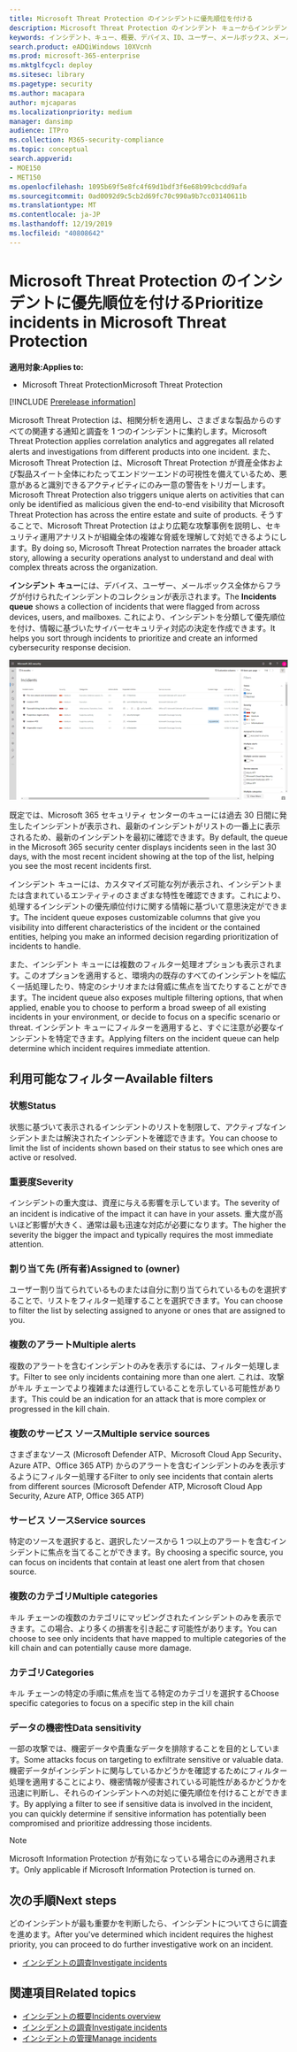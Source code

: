 ```yaml
---
title: Microsoft Threat Protection のインシデントに優先順位を付ける
description: Microsoft Threat Protection のインシデント キューからインシデントに優先順位を付ける方法の詳細
keywords: インシデント、キュー、概要、デバイス、ID、ユーザー、メールボックス、メール、インシデント
search.product: eADQiWindows 10XVcnh
ms.prod: microsoft-365-enterprise
ms.mktglfcycl: deploy
ms.sitesec: library
ms.pagetype: security
ms.author: macapara
author: mjcaparas
ms.localizationpriority: medium
manager: dansimp
audience: ITPro
ms.collection: M365-security-compliance
ms.topic: conceptual
search.appverid:
- MOE150
- MET150
ms.openlocfilehash: 1095b69f5e8fc4f69d1bdf3f6e68b99cbcdd9afa
ms.sourcegitcommit: 0ad0092d9c5cb2d69fc70c990a9b7cc03140611b
ms.translationtype: MT
ms.contentlocale: ja-JP
ms.lasthandoff: 12/19/2019
ms.locfileid: "40808642"
---
```

# <a name="prioritize-incidents-in-microsoft-threat-protection"></a><span data-ttu-id="f6da0-104">Microsoft Threat Protection のインシデントに優先順位を付ける</span><span class="sxs-lookup"><span data-stu-id="f6da0-104">Prioritize incidents in Microsoft Threat Protection</span></span>

<span data-ttu-id="f6da0-105">**適用対象:**</span><span class="sxs-lookup"><span data-stu-id="f6da0-105">**Applies to:**</span></span>
- <span data-ttu-id="f6da0-106">Microsoft Threat Protection</span><span class="sxs-lookup"><span data-stu-id="f6da0-106">Microsoft Threat Protection</span></span>

[!INCLUDE [Prerelease information](../includes/prerelease.md)]

<span data-ttu-id="f6da0-107">Microsoft Threat Protection は、相関分析を適用し、さまざまな製品からのすべての関連する通知と調査を 1 つのインシデントに集約します。</span><span class="sxs-lookup"><span data-stu-id="f6da0-107">Microsoft Threat Protection applies correlation analytics and aggregates all related alerts and investigations from different products into one incident.</span></span> <span data-ttu-id="f6da0-108">また、Microsoft Threat Protection は、Microsoft Threat Protection が資産全体および製品スイート全体にわたってエンドツーエンドの可視性を備えているため、悪意があると識別できるアクティビティにのみ一意の警告をトリガーします。</span><span class="sxs-lookup"><span data-stu-id="f6da0-108">Microsoft Threat Protection also triggers unique alerts on activities that can only be identified as malicious given the end-to-end visibility that Microsoft Threat Protection has across the entire estate and suite of products.</span></span> <span data-ttu-id="f6da0-109">そうすることで、Microsoft Threat Protection はより広範な攻撃事例を説明し、セキュリティ運用アナリストが組織全体の複雑な脅威を理解して対処できるようにします。</span><span class="sxs-lookup"><span data-stu-id="f6da0-109">By doing so, Microsoft Threat Protection narrates the broader attack story, allowing a security operations analyst to understand and deal with complex threats across the organization.</span></span>


<span data-ttu-id="f6da0-110">**インシデント キュー**には、デバイス、ユーザー、メールボックス全体からフラグが付けられたインシデントのコレクションが表示されます。</span><span class="sxs-lookup"><span data-stu-id="f6da0-110">The **Incidents queue** shows a collection of incidents that were flagged from across devices, users, and mailboxes.</span></span> <span data-ttu-id="f6da0-111">これにより、インシデントを分類して優先順位を付け、情報に基づいたサイバーセキュリティ対応の決定を作成できます。</span><span class="sxs-lookup"><span data-stu-id="f6da0-111">It helps you sort through incidents to prioritize and create an informed cybersecurity response decision.</span></span>


![インシデント キューの画像](../images/incidents-queue.png) 

<span data-ttu-id="f6da0-113">既定では、Microsoft 365 セキュリティ センターのキューには過去 30 日間に発生したインシデントが表示され、最新のインシデントがリストの一番上に表示されるため、最新のインシデントを最初に確認できます。</span><span class="sxs-lookup"><span data-stu-id="f6da0-113">By default, the queue in the Microsoft 365 security center displays incidents seen in the last 30 days, with the most recent incident showing at the top of the list, helping you see the most recent incidents first.</span></span>

<span data-ttu-id="f6da0-114">インシデント キューには、カスタマイズ可能な列が表示され、インシデントまたは含まれているエンティティのさまざまな特性を確認できます。これにより、処理するインシデントの優先順位付けに関する情報に基づいて意思決定ができます。</span><span class="sxs-lookup"><span data-stu-id="f6da0-114">The incident queue exposes customizable columns that give you visibility into different characteristics of the incident or the contained entities, helping you make an informed decision regarding prioritization of incidents to handle.</span></span> 

<span data-ttu-id="f6da0-115">また、インシデント キューには複数のフィルター処理オプションも表示されます。このオプションを適用すると、環境内の既存のすべてのインシデントを幅広く一括処理したり、特定のシナリオまたは脅威に焦点を当てたりすることができます。</span><span class="sxs-lookup"><span data-stu-id="f6da0-115">The incident queue also exposes multiple filtering options, that when applied, enable you to choose to perform a broad sweep of all existing incidents in your environment, or decide to focus on a specific scenario or threat.</span></span> <span data-ttu-id="f6da0-116">インシデント キューにフィルターを適用すると、すぐに注意が必要なインシデントを特定できます。</span><span class="sxs-lookup"><span data-stu-id="f6da0-116">Applying filters on the incident queue can help determine which incident requires immediate attention.</span></span> 

## <a name="available-filters"></a><span data-ttu-id="f6da0-117">利用可能なフィルター</span><span class="sxs-lookup"><span data-stu-id="f6da0-117">Available filters</span></span>

### <a name="status"></a><span data-ttu-id="f6da0-118">状態</span><span class="sxs-lookup"><span data-stu-id="f6da0-118">Status</span></span>
<span data-ttu-id="f6da0-119">状態に基づいて表示されるインシデントのリストを制限して、アクティブなインシデントまたは解決されたインシデントを確認できます。</span><span class="sxs-lookup"><span data-stu-id="f6da0-119">You can choose to limit the list of incidents shown based on their status to see which ones are active or resolved.</span></span>

### <a name="severity"></a><span data-ttu-id="f6da0-120">重要度</span><span class="sxs-lookup"><span data-stu-id="f6da0-120">Severity</span></span>
<span data-ttu-id="f6da0-121">インシデントの重大度は、資産に与える影響を示しています。</span><span class="sxs-lookup"><span data-stu-id="f6da0-121">The severity of an incident is indicative of the impact it can have in your assets.</span></span> <span data-ttu-id="f6da0-122">重大度が高いほど影響が大きく、通常は最も迅速な対応が必要になります。</span><span class="sxs-lookup"><span data-stu-id="f6da0-122">The higher the severity the bigger the impact and typically requires the most immediate attention.</span></span> 

### <a name="assigned-to-owner"></a><span data-ttu-id="f6da0-123">割り当て先 (所有者)</span><span class="sxs-lookup"><span data-stu-id="f6da0-123">Assigned to (owner)</span></span>
<span data-ttu-id="f6da0-124">ユーザー割り当てられているものまたは自分に割り当てられているものを選択することで、リストをフィルター処理することを選択できます。</span><span class="sxs-lookup"><span data-stu-id="f6da0-124">You can choose to filter the list by selecting assigned to anyone or ones that are assigned to you.</span></span>

### <a name="multiple-alerts"></a><span data-ttu-id="f6da0-125">複数のアラート</span><span class="sxs-lookup"><span data-stu-id="f6da0-125">Multiple alerts</span></span> 
<span data-ttu-id="f6da0-126">複数のアラートを含むインシデントのみを表示するには、フィルター処理します。</span><span class="sxs-lookup"><span data-stu-id="f6da0-126">Filter to see only incidents containing more than one alert.</span></span> <span data-ttu-id="f6da0-127">これは、攻撃がキル チェーンでより複雑または進行していることを示している可能性があります。</span><span class="sxs-lookup"><span data-stu-id="f6da0-127">This could be an indication for an attack that is more complex or progressed in the kill chain.</span></span> 


### <a name="multiple-service-sources"></a><span data-ttu-id="f6da0-128">複数のサービス ソース</span><span class="sxs-lookup"><span data-stu-id="f6da0-128">Multiple service sources</span></span> 
<span data-ttu-id="f6da0-129">さまざまなソース (Microsoft Defender ATP、Microsoft Cloud App Security、Azure ATP、Office 365 ATP) からのアラートを含むインシデントのみを表示するようにフィルター処理する</span><span class="sxs-lookup"><span data-stu-id="f6da0-129">Filter to only see incidents that contain alerts from different sources (Microsoft Defender ATP, Microsoft Cloud App Security, Azure ATP, Office 365 ATP)</span></span>
### <a name="service-sources"></a><span data-ttu-id="f6da0-130">サービス ソース</span><span class="sxs-lookup"><span data-stu-id="f6da0-130">Service sources</span></span>
<span data-ttu-id="f6da0-131">特定のソースを選択すると、選択したソースから 1 つ以上のアラートを含むインシデントに焦点を当てることができます。</span><span class="sxs-lookup"><span data-stu-id="f6da0-131">By choosing a specific source, you can focus on incidents that contain at least one alert from that chosen source.</span></span> 

### <a name="multiple-categories"></a><span data-ttu-id="f6da0-132">複数のカテゴリ</span><span class="sxs-lookup"><span data-stu-id="f6da0-132">Multiple categories</span></span> 
<span data-ttu-id="f6da0-133">キル チェーンの複数のカテゴリにマッピングされたインシデントのみを表示できます。この場合、より多くの損害を引き起こす可能性があります。</span><span class="sxs-lookup"><span data-stu-id="f6da0-133">You can choose to see only incidents that have mapped to multiple categories of the kill chain and can potentially cause more damage.</span></span> 

### <a name="categories"></a><span data-ttu-id="f6da0-134">カテゴリ</span><span class="sxs-lookup"><span data-stu-id="f6da0-134">Categories</span></span>
<span data-ttu-id="f6da0-135">キル チェーンの特定の手順に焦点を当てる特定のカテゴリを選択する</span><span class="sxs-lookup"><span data-stu-id="f6da0-135">Choose specific categories to focus on a specific step in the kill chain</span></span>

### <a name="data-sensitivity"></a><span data-ttu-id="f6da0-136">データの機密性</span><span class="sxs-lookup"><span data-stu-id="f6da0-136">Data sensitivity</span></span>
<span data-ttu-id="f6da0-137">一部の攻撃では、機密データや貴重なデータを排除することを目的としています。</span><span class="sxs-lookup"><span data-stu-id="f6da0-137">Some attacks focus on targeting to exfiltrate sensitive or valuable data.</span></span> <span data-ttu-id="f6da0-138">機密データがインシデントに関与しているかどうかを確認するためにフィルター処理を適用することにより、機密情報が侵害されている可能性があるかどうかを迅速に判断し、それらのインシデントへの対処に優先順位を付けることができます。</span><span class="sxs-lookup"><span data-stu-id="f6da0-138">By applying a filter to see if sensitive data is involved in the incident, you can quickly determine if sensitive information has potentially been compromised and prioritize addressing those incidents.</span></span>

>[!NOTE]
><span data-ttu-id="f6da0-139">Microsoft Information Protection が有効になっている場合にのみ適用されます。</span><span class="sxs-lookup"><span data-stu-id="f6da0-139">Only applicable if Microsoft Information Protection is turned on.</span></span>


## <a name="next-steps"></a><span data-ttu-id="f6da0-140">次の手順</span><span class="sxs-lookup"><span data-stu-id="f6da0-140">Next steps</span></span>
<span data-ttu-id="f6da0-141">どのインシデントが最も重要かを判断したら、インシデントについてさらに調査を進めます。</span><span class="sxs-lookup"><span data-stu-id="f6da0-141">After you've determined which incident requires the highest priority, you can proceed to do further investigative work on an incident.</span></span>
- [<span data-ttu-id="f6da0-142">インシデントの調査</span><span class="sxs-lookup"><span data-stu-id="f6da0-142">Investigate incidents</span></span>](investigate-incidents.md)


## <a name="related-topics"></a><span data-ttu-id="f6da0-143">関連項目</span><span class="sxs-lookup"><span data-stu-id="f6da0-143">Related topics</span></span>
- [<span data-ttu-id="f6da0-144">インシデントの概要</span><span class="sxs-lookup"><span data-stu-id="f6da0-144">Incidents overview</span></span>](incidents-overview.md)
- [<span data-ttu-id="f6da0-145">インシデントの調査</span><span class="sxs-lookup"><span data-stu-id="f6da0-145">Investigate incidents</span></span>](investigate-incidents.md)
- [<span data-ttu-id="f6da0-146">インシデントの管理</span><span class="sxs-lookup"><span data-stu-id="f6da0-146">Manage incidents</span></span>](manage-incidents.md)